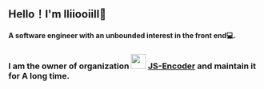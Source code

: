 ## Hello！I'm lliiooiill👋

#### A software engineer with an unbounded interest in the front end💻.

### I am the owner of organization <img src="https://user-images.githubusercontent.com/40834209/135717607-081c4aa5-6193-43ee-8877-a6ef3ad271e6.png" width="30" height="30" style="vertical-align:center"> **[JS-Encoder](https://github.com/JS-Encoder)** and maintain it for A long time.
